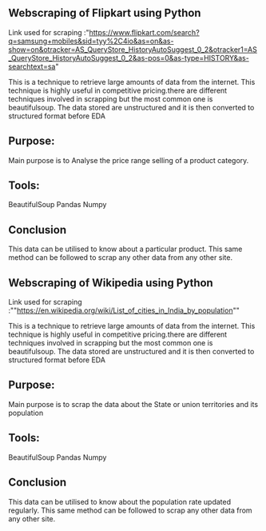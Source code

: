 
## Webscraping of  Flipkart using Python ##

Link used for scraping :"https://www.flipkart.com/search?q=samsung+mobiles&sid=tyy%2C4io&as=on&as-show=on&otracker=AS_QueryStore_HistoryAutoSuggest_0_2&otracker1=AS_QueryStore_HistoryAutoSuggest_0_2&as-pos=0&as-type=HISTORY&as-searchtext=sa"

This is a technique to retrieve large amounts of data from the internet.
This technique is highly useful in competitive pricing.there are different techniques involved in scrapping but the most common one is beautifulsoup.
The data stored are unstructured and it is then converted to structured format before EDA

## Purpose: ##
Main purpose is to Analyse the price range selling of a product category.

## Tools: ##
BeautifulSoup
Pandas
Numpy

## Conclusion ##
This data can be utilised to know about a particular product.
This same method can be followed to scrap any other data from any other site.


## Webscraping of Wikipedia using Python ##

Link used for scraping :""https://en.wikipedia.org/wiki/List_of_cities_in_India_by_population""

This is a technique to retrieve large amounts of data from the internet.
This technique is highly useful in competitive pricing.there are different techniques involved in scrapping but the most common one is beautifulsoup.
The data stored are unstructured and it is then converted to structured format before EDA

## Purpose: ##
Main purpose is to scrap the data about the State or union territories and its population

## Tools: ##
BeautifulSoup
Pandas
Numpy

## Conclusion ##
This data can be utilised to know about the population rate updated regularly.
This same method can be followed to scrap any other data from any other site.
